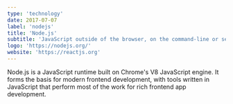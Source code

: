 ```yaml
---
type: 'technology'
date: 2017-07-07
label: 'nodejs'
title: 'Node.js'
subtitle: 'JavaScript outside of the browser, on the command-line or server-side'
logo: 'https://nodejs.org/'
website: 'https://reactjs.org'
---
```


Node.js is a JavaScript runtime built on Chrome's V8 JavaScript engine. It
forms the basis for modern frontend development, with tools written in
JavaScript that perform most of the work for rich frontend app development.
